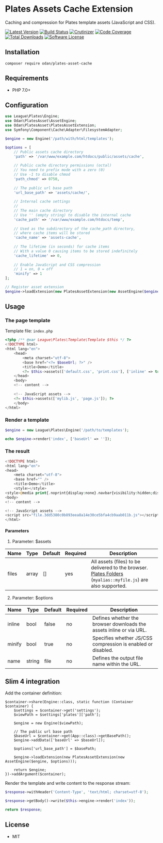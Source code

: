 # Plates Assets Cache Extension

Caching and compression for Plates template assets (JavaScript and CSS).

[![Latest Version](https://img.shields.io/github/release/odan/plates-asset-cache.svg)](https://github.com/loadsys/odan/plates-asset-cache/releases)
[![Build Status](https://travis-ci.org/odan/plates-asset-cache.svg?branch=master)](https://travis-ci.org/odan/plates-asset-cache)
[![Crutinizer](https://img.shields.io/scrutinizer/g/odan/plates-asset-cache.svg)](https://scrutinizer-ci.com/g/odan/plates-asset-cache)
[![Code Coverage](https://scrutinizer-ci.com/g/odan/plates-asset-cache/badges/coverage.png?b=master)](https://scrutinizer-ci.com/g/odan/plates-asset-cache/code-structure)
[![Total Downloads](https://img.shields.io/packagist/dt/odan/plates-asset-cache.svg)](https://packagist.org/packages/odan/plates-asset-cache/stats)
[![Software License](https://img.shields.io/badge/license-MIT-brightgreen.svg)](LICENSE.md)


## Installation

```
composer require odan/plates-asset-cache
```

## Requirements

* PHP 7.0+

## Configuration

```php
use League\Plates\Engine;
use Odan\PlatesAsset\AssetEngine;
use Odan\PlatesAsset\PlatesAssetExtension;
use Symfony\Component\Cache\Adapter\FilesystemAdapter;

$engine = new Engine('/path/with/html/templates');

$options = [
    // Public assets cache directory
    'path' => '/var/www/example.com/htdocs/public/assets/cache',
    
    // Public cache directory permissions (octal)
    // You need to prefix mode with a zero (0)
    // Use -1 to disable chmod
    'path_chmod' => 0750,
    
    // The public url base path
    'url_base_path' => 'assets/cache/',
    
    // Internal cache settings
    //
    // The main cache directory
    // Use '' (empty string) to disable the internal cache
    'cache_path' => '/var/www/example.com/htdocs/temp',
    
    // Used as the subdirectory of the cache_path directory, 
    // where cache items will be stored
    'cache_name' => 'assets-cache',
    
    // The lifetime (in seconds) for cache items
    // With a value 0 causing items to be stored indefinitely
    'cache_lifetime' => 0,
    
    // Enable JavaScript and CSS compression
    // 1 = on, 0 = off
    'minify' => 1
];

// Register asset extension
$engine->loadExtension(new PlatesAssetExtension(new AssetEngine($engine, $options)));
```
## Usage

### The page template

Template file: `index.php`

```php
<?php /** @var League\Plates\Template\Template $this */ ?>
<!DOCTYPE html>
<html lang="en">
    <head>
        <meta charset="utf-8">
        <base href="<?= $baseUrl; ?>" />
        <title>Demo</title>
        <?= $this->assets(['default.css', 'print.css'], ['inline' => true]); ?>
    </head>
    <body>
    <!-- content -->
    
    <!-- JavaScript assets -->
    <?= $this->assets(['mylib.js', 'page.js']); ?>
    </body>
</html>
```

### Render a template

```php
$engine = new League\Plates\Engine('/path/to/templates');

echo $engine->render('index', ['baseUrl' => '']);
```

### The result

```php
<!DOCTYPE html>
<html lang="en">
<head>
    <meta charset="utf-8">
    <base href="" />
    <title>Demo</title>
    <style></style>
<style>@media print{.noprint{display:none}.navbar{visibility:hidden;display:none}.container{width:99%}.table{table-layout:fixed;width:99%;max-width:99%}}</style></head>
<body>
<!-- content -->

<!-- JavaScript assets -->
<script src="file.3dd5380c0b893eea8a14e30ce5bfa4cb9aab011b.js"></script></body>
</html>
```

#### Parameters

1. Parameter: $assets

Name | Type | Default | Required | Description
--- | --- | --- | --- | ---
files | array | [] | yes | All assets (files) to be delivered to the browser. [Plates Folders](https://platesphp.com/v3/engine/folders/) (`myalias::myfile.js`) are also supported.

2. Parameter: $options

Name | Type | Default | Required | Description
--- | --- | --- | --- | ---
inline | bool | false | no | Defines whether the browser downloads the assets inline or via URL.
minify | bool | true | no | Specifies whether JS/CSS compression is enabled or disabled.
name | string | file | no | Defines the output file name within the URL.


## Slim 4 integration

Add the container definition:

```
$container->share(Engine::class, static function (Container $container) {
    $settings = $container->get('settings');
    $viewPath = $settings['plates']['path'];

    $engine = new Engine($viewPath);

    // The public url base path
    $baseUrl = $container->get(App::class)->getBasePath();
    $engine->addData(['baseUrl' => $baseUrl]);
    
    $options['url_base_path'] = $basePath;

    $engine->loadExtension(new PlatesAssetExtension(new AssetEngine($engine, $options)));

    return $engine;
})->addArgument($container);
```

Render the template and write content to the response stream:

```php
$response->withHeader('Content-Type', 'text/html; charset=utf-8');

$response->getBody()->write($this->engine->render('index'));

return $response;
```

## License

* MIT
